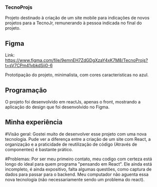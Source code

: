 ### TecnoProjs

Projeto destinado à criação de um site mobile para indicações de novos projetos para a TecnoJr, remunerando à pessoa indicada no final do projeto.

## Figma

Link:
https://www.figma.com/file/9emnEH7ZdGDgXzaY4xK7M8/TecnoProjs?t=sV7CPm41vbkdSii0-6

Prototipação do projeto, minimalista, com cores caracteristicas no azul.

## Programação

O projeto foi desenvolvido em reactJs, apenas o front, mostrando a aplicação do design que foi desenvolvido no Figma.

## Minha experiência

#Visão geral:
Gostei muito de desenvolver esse projeto com uma nova tecnologia. Pude ver a diferença entre a criação de um site com React, a organização e a praticidade de reutilização de código (Através de componentes) é bastante prático.

#Problemas:
Por ser meu primeiro contato, meu codigo com certeza está longo do ideal para quem programa "pensando em React".
Ele ainda está incompleto, é ainda expositivo, falta algumas questões, como captura de dados para passar para o backend.
Meu computador não aguenta essa nova tecnologia (não necessariamente sendo um problema do react).
